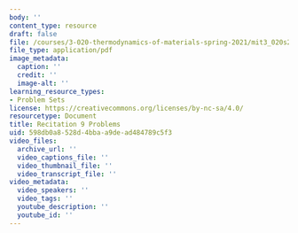 ```yaml
---
body: ''
content_type: resource
draft: false
file: /courses/3-020-thermodynamics-of-materials-spring-2021/mit3_020s21_recitation9_problems.pdf
file_type: application/pdf
image_metadata:
  caption: ''
  credit: ''
  image-alt: ''
learning_resource_types:
- Problem Sets
license: https://creativecommons.org/licenses/by-nc-sa/4.0/
resourcetype: Document
title: Recitation 9 Problems
uid: 598db0a8-528d-4bba-a9de-ad484789c5f3
video_files:
  archive_url: ''
  video_captions_file: ''
  video_thumbnail_file: ''
  video_transcript_file: ''
video_metadata:
  video_speakers: ''
  video_tags: ''
  youtube_description: ''
  youtube_id: ''
---
```

